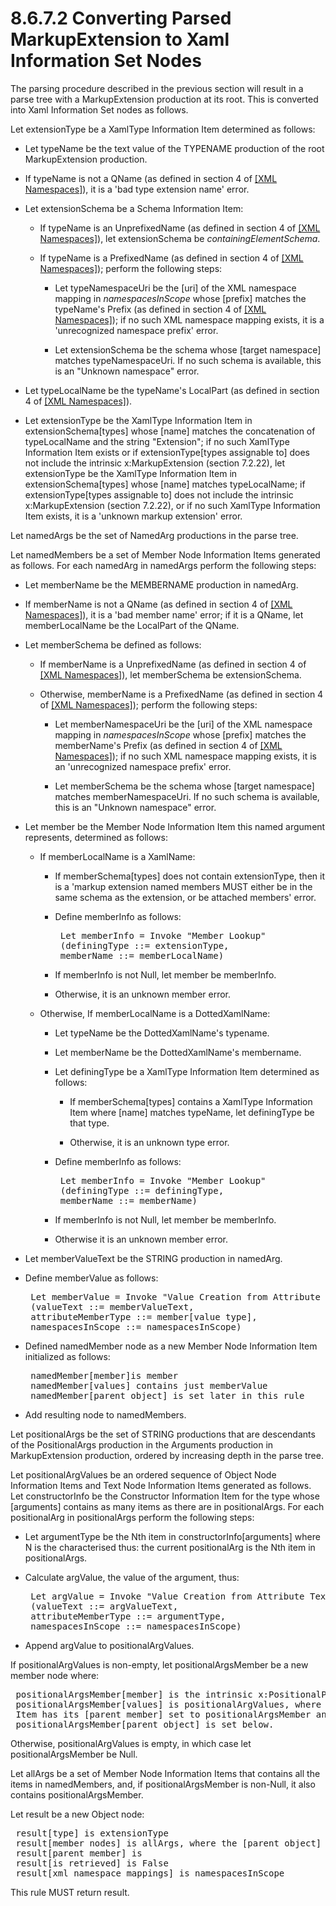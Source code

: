 <html dir="LTR" xmlns:mshelp="http://msdn.microsoft.com/mshelp" xmlns:ddue="http://ddue.schemas.microsoft.com/authoring/2003/5" xmlns:xlink="http://www.w3.org/1999/xlink" xmlns:tool="http://www.microsoft.com/tooltip"><body><input type="hidden" id="userDataCache" class="userDataStyle"><input type="hidden" id="hiddenScrollOffset"><img id="dropDownImage" style="display:none; height:0; width:0;" src="../local/drpdown.gif"><img id="dropDownHoverImage" style="display:none; height:0; width:0;" src="../local/drpdown_orange.gif"><img id="collapseImage" style="display:none; height:0; width:0;" src="../local/collapse.gif"><img id="expandImage" style="display:none; height:0; width:0;" src="../local/exp.gif"><img id="collapseAllImage" style="display:none; height:0; width:0;" src="../local/collall.gif"><img id="expandAllImage" style="display:none; height:0; width:0;" src="../local/expall.gif"><img id="copyImage" style="display:none; height:0; width:0;" src="../local/copycode.gif"><img id="copyHoverImage" style="display:none; height:0; width:0;" src="../local/copycodeHighlight.gif"><div id="header"><h1 class="heading">8.6.7.2 Converting Parsed MarkupExtension to Xaml Information Set Nodes</h1></div><div id="mainSection"><div id="mainBody"><div id="allHistory" class="saveHistory" onsave="saveAll()" onload="loadAll()"></div>




<p xmlns:wsd="http://wsdev.schemas.microsoft.com/authoring/2008/2" xmlns:msxsl="urn:schemas-microsoft-com:xslt" xmlns:script="urn:script" xmlns:build="urn:build">
<div id="sectionSection0" class="section" name="collapseableSection"><content xmlns="http://ddue.schemas.microsoft.com/authoring/2003/5" xmlns:wsd="http://wsdev.schemas.microsoft.com/authoring/2008/2" xmlns:msxsl="urn:schemas-microsoft-com:xslt" xmlns:script="urn:script" xmlns:build="urn:build">
				</content></div><div id="sectionSection1" class="section" name="collapseableSection"><content xmlns="http://ddue.schemas.microsoft.com/authoring/2003/5" xmlns:wsd="http://wsdev.schemas.microsoft.com/authoring/2008/2" xmlns:msxsl="urn:schemas-microsoft-com:xslt" xmlns:script="urn:script" xmlns:build="urn:build">
					<p xmlns="">The parsing procedure described in the previous section will result in a parse tree with a MarkupExtension production at its root. This is converted into <mshelp:link keywords="b2ed9a71-4bb1-4ab2-9aa2-a634e80f2fa4" tabindex="0">Xaml Information Set</mshelp:link> nodes as follows.</p>
					<p xmlns="">Let extensionType be a <mshelp:link keywords="f8aaaa8d-273b-4aa6-bbc6-4e4f6ee96155" tabindex="0">XamlType Information Item</mshelp:link> determined as follows:</p>
					<ul xmlns=""><li class="unordered">
							<p class="BulletedList">Let typeName be the text value of the TYPENAME production of the root MarkupExtension production.</p>
						</li><li class="unordered">
							<p class="BulletedList">If typeName is not a QName (as defined in section 4 of <a href="http://go.microsoft.com/fwlink/?LinkId=90597" alt="" target="_blank"><linktext xmlns="http://ddue.schemas.microsoft.com/authoring/2003/5">[XML Namespaces]</linktext></a>), it is a 'bad type extension name' error.</p>
						</li><li class="unordered">
							<p class="BulletedList">Let extensionSchema be a <mshelp:link keywords="b0806870-e6b7-4836-9cc8-9b50a6f89087" tabindex="0">Schema Information Item</mshelp:link>:</p>
							<ul><li class="unordered">
									<p class="BulletedList2">If typeName is an UnprefixedName (as defined in section 4 of <a href="http://go.microsoft.com/fwlink/?LinkId=90597" alt="" target="_blank"><linktext xmlns="http://ddue.schemas.microsoft.com/authoring/2003/5">[XML Namespaces]</linktext></a>), let extensionSchema be <i>containingElementSchema</i>.</p>
								</li><li class="unordered">
									<p class="BulletedList2">If typeName is a PrefixedName (as defined in section 4 of <a href="http://go.microsoft.com/fwlink/?LinkId=90597" alt="" target="_blank"><linktext xmlns="http://ddue.schemas.microsoft.com/authoring/2003/5">[XML Namespaces]</linktext></a>); perform the following steps:</p>
									<ul><li class="unordered">
											<p class="BulletedList3">Let typeNamespaceUri be the [uri] of the XML namespace mapping in <i>namespacesInScope</i> whose [prefix] matches the typeName's Prefix (as defined in section 4 of <a href="http://go.microsoft.com/fwlink/?LinkId=90597" alt="" target="_blank"><linktext xmlns="http://ddue.schemas.microsoft.com/authoring/2003/5">[XML Namespaces]</linktext></a>); if no such XML namespace mapping exists, it is a 'unrecognized namespace prefix' error.</p>
										</li><li class="unordered">
											<p class="BulletedList3">Let extensionSchema be the schema whose [target namespace] matches typeNamespaceUri. If no such schema is available, this is an "Unknown namespace" error.</p>
										</li></ul>
								</li></ul>
						</li><li class="unordered">
							<p class="BulletedList">Let typeLocalName be the typeName's LocalPart (as defined in section 4 of <a href="http://go.microsoft.com/fwlink/?LinkId=90597" alt="" target="_blank"><linktext xmlns="http://ddue.schemas.microsoft.com/authoring/2003/5">[XML Namespaces]</linktext></a>).</p>
						</li><li class="unordered">
							<p class="BulletedList">Let extensionType be the <mshelp:link keywords="f8aaaa8d-273b-4aa6-bbc6-4e4f6ee96155" tabindex="0">XamlType Information Item</mshelp:link> in extensionSchema[types] whose [name] matches the concatenation of typeLocalName and the string "Extension"; if no such <mshelp:link keywords="f8aaaa8d-273b-4aa6-bbc6-4e4f6ee96155" tabindex="0">XamlType Information Item</mshelp:link> exists or if extensionType[types assignable to] does not include the intrinsic <mshelp:link keywords="d14b1cf8-191b-4402-a1e7-72df8b897079" tabindex="0">x:MarkupExtension (section </mshelp:link><mshelp:link keywords="d14b1cf8-191b-4402-a1e7-72df8b897079" tabindex="0">7.2.22</mshelp:link><mshelp:link keywords="d14b1cf8-191b-4402-a1e7-72df8b897079" tabindex="0">)</mshelp:link>, let extensionType be the <mshelp:link keywords="f8aaaa8d-273b-4aa6-bbc6-4e4f6ee96155" tabindex="0">XamlType Information Item</mshelp:link> in extensionSchema[types] whose [name] matches typeLocalName; if extensionType[types assignable to] does not include the intrinsic <mshelp:link keywords="d14b1cf8-191b-4402-a1e7-72df8b897079" tabindex="0">x:MarkupExtension (section </mshelp:link><mshelp:link keywords="d14b1cf8-191b-4402-a1e7-72df8b897079" tabindex="0">7.2.22</mshelp:link><mshelp:link keywords="d14b1cf8-191b-4402-a1e7-72df8b897079" tabindex="0">)</mshelp:link>, or if no such <mshelp:link keywords="f8aaaa8d-273b-4aa6-bbc6-4e4f6ee96155" tabindex="0">XamlType Information Item</mshelp:link> exists, it is a 'unknown markup extension' error.</p>
						</li></ul>
					<p xmlns="">Let namedArgs be the set of NamedArg productions in the parse tree.</p>
					<p xmlns="">Let namedMembers be a set of <mshelp:link keywords="43fc2c97-7f45-47db-b247-995848831f7a" tabindex="0">Member Node Information Items</mshelp:link> generated as follows. For each namedArg in namedArgs perform the following steps:</p>
					<ul xmlns=""><li class="unordered">
							<p class="BulletedList">Let memberName be the MEMBERNAME production in namedArg.</p>
						</li><li class="unordered">
							<p class="BulletedList">If memberName is not a QName (as defined in section 4 of <a href="http://go.microsoft.com/fwlink/?LinkId=90597" alt="" target="_blank"><linktext xmlns="http://ddue.schemas.microsoft.com/authoring/2003/5">[XML Namespaces]</linktext></a>), it is a 'bad member name' error; if it is a QName, let memberLocalName be the LocalPart of the QName.</p>
						</li><li class="unordered">
							<p class="BulletedList">Let memberSchema be defined as follows:</p>
							<ul><li class="unordered">
									<p class="BulletedList2">If memberName is a UnprefixedName (as defined in section 4 of <a href="http://go.microsoft.com/fwlink/?LinkId=90597" alt="" target="_blank"><linktext xmlns="http://ddue.schemas.microsoft.com/authoring/2003/5">[XML Namespaces]</linktext></a>), let memberSchema be extensionSchema.</p>
								</li><li class="unordered">
									<p class="BulletedList2">Otherwise, memberName is a PrefixedName (as defined in section 4 of <a href="http://go.microsoft.com/fwlink/?LinkId=90597" alt="" target="_blank"><linktext xmlns="http://ddue.schemas.microsoft.com/authoring/2003/5">[XML Namespaces]</linktext></a>); perform the following steps:</p>
									<ul><li class="unordered">
											<p class="BulletedList3">Let memberNamespaceUri be the [uri] of the XML namespace mapping in <i>namespacesInScope</i> whose [prefix] matches the memberName's Prefix (as defined in section 4 of <a href="http://go.microsoft.com/fwlink/?LinkId=90597" alt="" target="_blank"><linktext xmlns="http://ddue.schemas.microsoft.com/authoring/2003/5">[XML Namespaces]</linktext></a>); if no such XML namespace mapping exists, it is an 'unrecognized namespace prefix' error.</p>
										</li><li class="unordered">
											<p class="BulletedList3">Let memberSchema be the schema whose [target namespace] matches memberNamespaceUri. If no such schema is available, this is an "Unknown namespace" error.</p>
										</li></ul>
								</li></ul>
						</li><li class="unordered">
							<p class="BulletedList">Let member be the <mshelp:link keywords="43fc2c97-7f45-47db-b247-995848831f7a" tabindex="0">Member Node Information Item</mshelp:link> this named argument represents, determined as follows:</p>
							<ul><li class="unordered">
									<p class="BulletedList2">If memberLocalName is a XamlName:</p>
									<ul><li class="unordered">
											<p class="BulletedList3">If memberSchema[types] does not contain extensionType, then it is a 'markup extension named members MUST either be in the same schema as the extension, or be attached members' error.</p>
										</li><li class="unordered">
											<p class="BulletedList3">Define memberInfo as follows:</p>
											<div id="code"><pre> Let memberInfo = Invoke "Member Lookup"
 (definingType ::= extensionType,
 memberName ::= memberLocalName)
</pre></div>
										</li><li class="unordered">
											<p class="BulletedList3">If memberInfo is not Null, let member be memberInfo.</p>
										</li><li class="unordered">
											<p class="BulletedList3">Otherwise, it is an unknown member error.</p>
										</li></ul>
								</li><li class="unordered">
									<p class="BulletedList2">Otherwise, If memberLocalName is a <mshelp:link keywords="4b2ff99c-7a5a-496c-8559-9e3bc3f4e1e7" tabindex="0">DottedXamlName</mshelp:link>:</p>
									<ul><li class="unordered">
											<p class="BulletedList3">Let typeName be the DottedXamlName's typename.</p>
										</li><li class="unordered">
											<p class="BulletedList3">Let memberName be the DottedXamlName's membername.</p>
										</li><li class="unordered">
											<p class="BulletedList3">Let definingType be a <mshelp:link keywords="f8aaaa8d-273b-4aa6-bbc6-4e4f6ee96155" tabindex="0">XamlType Information Item</mshelp:link> determined as follows:</p>
											<ul><li class="unordered">
													<p class="BulletedList4">If memberSchema[types] contains a <mshelp:link keywords="f8aaaa8d-273b-4aa6-bbc6-4e4f6ee96155" tabindex="0">XamlType Information Item</mshelp:link> where [name] matches typeName, let definingType be that type.</p>
												</li><li class="unordered">
													<p class="BulletedList4">Otherwise, it is an unknown type error.</p>
												</li></ul>
										</li><li class="unordered">
											<p class="BulletedList3">Define memberInfo as follows:</p>
											<div id="code"><pre> Let memberInfo = Invoke "Member Lookup"
 (definingType ::= definingType,
 memberName ::= memberName)
</pre></div>
										</li><li class="unordered">
											<p class="BulletedList3">If memberInfo is not Null, let member be memberInfo.</p>
										</li><li class="unordered">
											<p class="BulletedList3">Otherwise it is an unknown member error.</p>
										</li></ul>
								</li></ul>
						</li><li class="unordered">
							<p class="BulletedList">Let memberValueText be the STRING production in namedArg.</p>
						</li><li class="unordered">
							<p class="BulletedList">Define memberValue as follows: </p>
							<div id="code"><pre> Let memberValue = Invoke "Value Creation from Attribute Text"
 (valueText ::= memberValueText,
 attributeMemberType ::= member[value type],
 namespacesInScope ::= namespacesInScope)
</pre></div>
						</li><li class="unordered">
							<p class="BulletedList">Defined namedMember node as a new <mshelp:link keywords="43fc2c97-7f45-47db-b247-995848831f7a" tabindex="0">Member Node Information Item</mshelp:link> initialized as follows:</p>
							<div id="code"><pre> namedMember[member]is member
 namedMember[values] contains just memberValue
 namedMember[parent object] is set later in this rule
</pre></div>
						</li><li class="unordered">
							<p class="BulletedList">Add resulting node to namedMembers.</p>
						</li></ul>
					<p xmlns="">Let positionalArgs be the set of STRING productions that are descendants of the PositionalArgs production in the Arguments production in MarkupExtension production, ordered by increasing depth in the parse tree.</p>
					<p xmlns="">Let positionalArgValues be an ordered sequence of <mshelp:link keywords="11514ad5-bfc4-45a9-b64b-21aebe6532d6" tabindex="0">Object Node Information Items</mshelp:link> and <mshelp:link keywords="537253e5-8a82-4e16-8bba-69bd0f6bb025" tabindex="0">Text Node Information Items</mshelp:link> generated as follows. Let constructorInfo be the <mshelp:link keywords="e3443099-48ac-4b62-83ee-ec7626217542" tabindex="0">Constructor Information Item</mshelp:link> for the type whose [arguments] contains as many items as there are in positionalArgs. For each positionalArg in positionalArgs perform the following steps:</p>
					<ul xmlns=""><li class="unordered">
							<p class="BulletedList">Let argumentType be the Nth item in constructorInfo[arguments] where N is the characterised thus: the current positionalArg is the Nth item in positionalArgs.</p>
						</li><li class="unordered">
							<p class="BulletedList">Calculate argValue, the value of the argument, thus:</p>
							<div id="code"><pre> Let argValue = Invoke "Value Creation from Attribute Text"
 (valueText ::= argValueText,
 attributeMemberType ::= argumentType,
 namespacesInScope ::= namespacesInScope)
</pre></div>
						</li><li class="unordered">
							<p class="BulletedList">Append argValue to positionalArgValues.</p>
						</li></ul>
					<p xmlns="">If positionalArgValues is non-empty, let positionalArgsMember be a new member node where:</p>
					<div id="code" xmlns=""><pre> positionalArgsMember[member] is the intrinsic x:PositionalParameters
 positionalArgsMember[values] is positionalArgValues, where each Object Node Information
 Item has its [parent member] set to positionalArgsMember and each Text Node Information Item has its [parent member] set to positionalArgsMember
 positionalArgsMember[parent object] is set below.
</pre></div>
					<p xmlns="">Otherwise, positionalArgValues is empty, in which case let positionalArgsMember be Null.</p>
					<p xmlns="">Let allArgs be a set of <mshelp:link keywords="43fc2c97-7f45-47db-b247-995848831f7a" tabindex="0">Member Node Information Items</mshelp:link> that contains all the items in namedMembers, and, if positionalArgsMember is non-Null, it also contains positionalArgsMember.</p>
					<p xmlns="">Let result be a new Object node:</p>
					<div id="code" xmlns=""><pre> result[type] is extensionType
 result[member nodes] is allArgs, where the [parent object] property of each item is set to result
 result[parent member] is
 result[is retrieved] is False
 result[xml namespace mappings] is namespacesInScope
</pre></div>
					<p xmlns="">This rule MUST return result.</p>
				</content></div><!--[if gte IE 5]>
			<tool:tip element="languageFilterToolTip" avoidmouse="false"/>
		<![endif]--></div><a name="feedback"></a><span></span></div></body></html>
